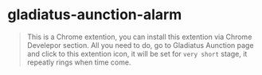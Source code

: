 # gladiatus-aunction-alarm

> This is a Chrome extention, you can install this extention via Chrome Develepor section. All you need to do, go to Gladiatus Aunction page and click to this extention icon, it will be set for `very short` stage, it repeatly rings when time come.